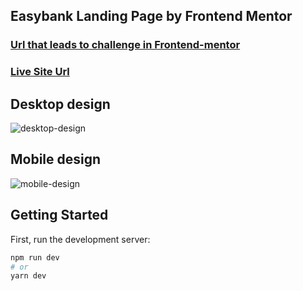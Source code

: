 ## Easybank Landing Page by Frontend Mentor
### [Url that leads to challenge in Frontend-mentor](https://www.frontendmentor.io/challenges/easybank-landing-page-WaUhkoDN)
### [Live Site Url](https://easybank-landing-page-otabek-coder.vercel.app/)

## Desktop design
![desktop-design](https://user-images.githubusercontent.com/65924250/157747694-9ec41195-e821-4ff5-ac57-223180110252.jpg)
## Mobile design
![mobile-design](https://user-images.githubusercontent.com/65924250/157747717-23b7a073-38e5-4778-92e1-a6ec9d30be16.jpg)


## Getting Started

First, run the development server:

```bash
npm run dev
# or
yarn dev
```

